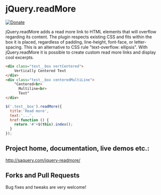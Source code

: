 jQuery.readMore
=================

[![Donate](http://s-a.github.io/donate/donate.svg)](http://s-a.github.io/donate/)  


jQuery.readMore adds a read more link to HTML elements that will overflow regarding its content. The plugin respects existing CSS and fits within the box it is placed, regardless of padding, line-height, font-face, or letter-spacing. This is an alternative to CSS rule "text-overflow: ellipsis". With jQuery.readMore it is possible to create custom read more links and display cool excerpts.


```html
<div class="test__box vertCentered">
	Vertically Centered Text
</div>
<div class="test__box centeredMultiLine">
	"Centered<br>
      Multiline<br>
      Text"
</div>
```	

```js
$('.test__box').readMore({ 
  title:'Read more',
  text:'...',
  href:function () {
    return '#'+$(this).index();
  }
});
```


Project home, documentation, live demos etc.:
----------
http://saquery.com/jquery-readmore/ ‎


Forks and Pull Requests
----------
Bug fixes and tweaks are very welcome!
 
